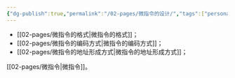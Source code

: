 ```yaml
---
{"dg-publish":true,"permalink":"/02-pages/微指令的设计/","tags":["personal/blog","计算机组成原理/CPU"]}
---
```


- [[02-pages/微指令的格式\|微指令的格式]]；
- [[02-pages/微指令的编码方式\|微指令的编码方式]]；
- [[02-pages/微指令的地址形成方式\|微指令的地址形成方式]]；

[[02-pages/微指令\|微指令]]。